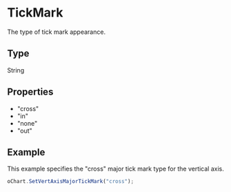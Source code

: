 # TickMark

The type of tick mark appearance.

## Type

String

## Properties

- "cross" 
- "in" 
- "none" 
- "out"

## Example

This example specifies the "cross" major tick mark type for the vertical axis.

```javascript
oChart.SetVertAxisMajorTickMark("cross");
```